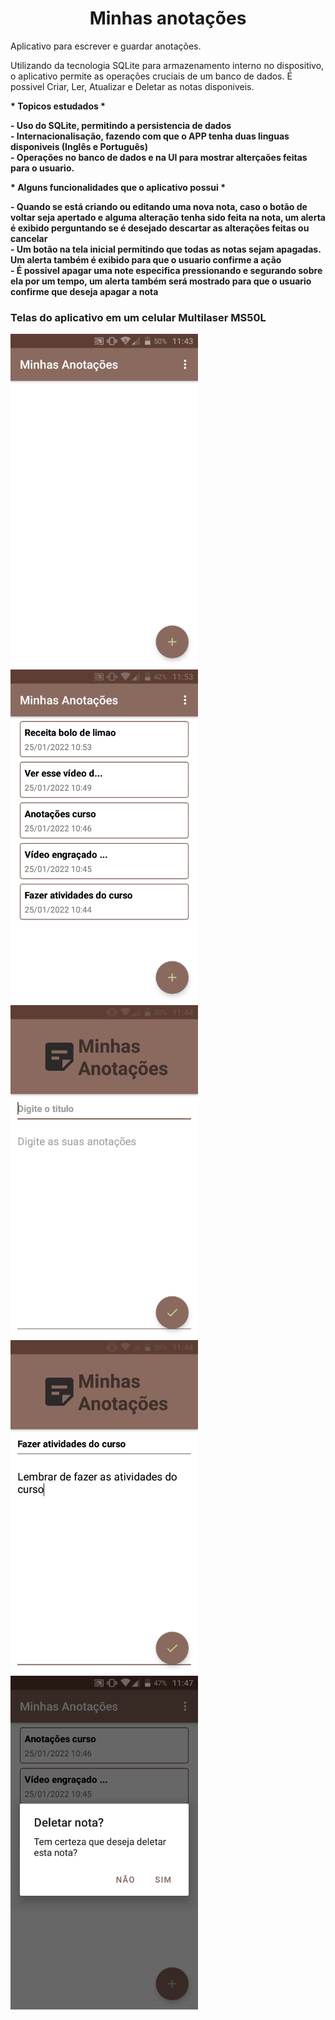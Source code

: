 <h1  align="center">Minhas anotações</h1>

<p  align="center">

Aplicativo para escrever e guardar anotações.

</p>
Utilizando da tecnologia SQLite para armazenamento interno no dispositivo, o aplicativo permite as operações cruciais de um banco de dados. É possivel Criar, Ler, Atualizar e Deletar as notas disponiveis.

<b> * Topicos estudados *

<p>
 - Uso do SQLite, permitindo a persistencia de dados <br>
 - Internacionalisação, fazendo com que o APP tenha duas linguas disponiveis (Inglês e Português) <br>
 - Operações no banco de dados e na UI para mostrar alterçaões feitas para o usuario. <br>
</p>

<b> * Alguns funcionalidades que o aplicativo possui *

<p>
 - Quando se está criando ou editando uma nova nota, caso o botão de voltar seja apertado e alguma alteração tenha sido feita na nota, um alerta é exibido perguntando se é desejado descartar as alterações feitas ou cancelar <br>
 - Um botão na tela inicial permitindo que todas as notas sejam apagadas. Um alerta também é exibido para que o usuario confirme a ação <br>
 - É possivel apagar uma note especifica pressionando e segurando sobre ela por um tempo, um alerta também será mostrado para que o usuario confirme que deseja apagar a nota <br>
</p>

<h3> Telas do aplicativo em um celular Multilaser MS50L</h3>

<p float="left">
<img  alt="Imagem mostrando a tela inicial do aplicativo sem nenhuma nota na lista"  title="Demonstração aplicativo, tela inicial"  src="./screenshots/telaPrincipal.jpg" width="300"> 

<img  alt="Imagem mostrando a tela inicial do aplicativo com uma lista de notas"  title="Demonstração aplicativo, tela inicial com lista de notas"  src="./screenshots/telaListaNotas.jpg" width="300"> 

<img  alt="Imagem mostrando a tela de anotação vazia"  title="Demonstração aplicativo, tela de anotação vazia"  src="./screenshots/telaAnotacao.jpg" width="300"> 

<img  alt="Imagem mostrando a tela de anotação preenchida"  title="Demonstração aplicativo, tela de anotação preenchida"  src="./screenshots/telaAnotacaoEscrita.jpg" width="300"> 

<img  alt="Imagem mostrando o alerta de deletar nota"  title="Demonstração aplicativo, deletar nota"  src="./screenshots/telaDeletarNota.jpg" width="300"> 




